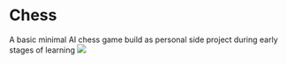 # Chess
A basic minimal AI chess game build as personal side project during early stages of learning
![](https://i.ibb.co/bWgM9jk/Untitled.png)
